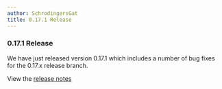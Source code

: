 ```yaml
---
author: SchrodingersGat
title: 0.17.1 Release
---
```


### 0.17.1 Release

We have just released version 0.17.1 which includes a number of bug fixes for the 0.17.x release branch.

View the [release notes](https://github.com/inventree/InvenTree/releases/tag/0.17.1)
